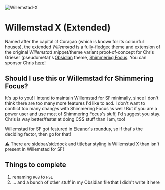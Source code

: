 ![Willemstad-X](https://user-images.githubusercontent.com/43155211/153649116-51cf06e1-3679-4b9e-b49d-abe3321485f7.png)

# Willemstad X (Extended)
Named after the capital of Curaçao (which is known for its colourful houses), the extended _Willemstad_ is a fully-fledged theme and extension of the original _Willemstad_ snippet/theme variant proof-of-concept for Chris Grieser (pseudometa)'s [Obsidian](https://obsidian.md/) theme, [Shimmering Focus](https://github.com/chrisgrieser/shimmering-focus). You can sponsor Chris [here](https://ko-fi.com/pseudometa)!

## Should I use this or Willemstad for Shimmering Focus?
It's up to you! I intend to maintain Willemstad for SF minimally, since I don't think there are too many more features I'd like to add. I don't want to conflict too many changes with Shimmering Focus as well! But if you are a power user and use most of Shimmering Focus's stuff, I'd suggest you stay. Chris is way better/faster at doing CSS stuff than I am, too!

Willemstad for SF got featured in [Eleanor's roundup](https://www.obsidianroundup.org/2022-02-05/), so if that's the deciding factor, then go for that!

⚠️ There are sidebar/sidedock and titlebar styling in Willemstad X than isn't present in Willemstad for SF!

## Things to complete
1. renaming `RGB` to `HSL`
2. ... and a bunch of other stuff in my Obsidian file that I didn't write it here 

